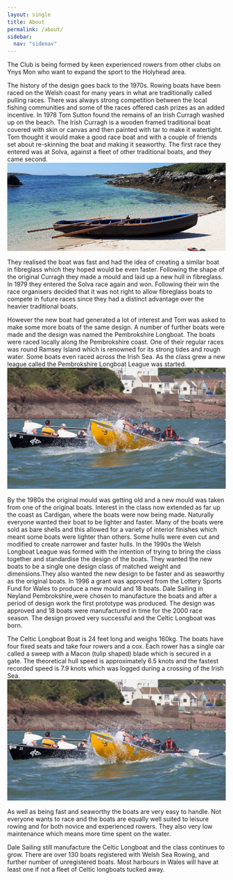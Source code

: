 ```yaml
---
layout: single
title: About
permalink: /about/
sidebar:
  nav: "sidenav"
---
```


The Club is being formed by keen experienced rowers from other clubs on Ynys Mon who want to expand the sport to the Holyhead area.

The history of the design goes back to the 1970s. Rowing boats have been raced on the Welsh coast for many years in what are traditionally called pulling races. There was always strong competition between the local fishing communities and some of the races offered cash prizes as an added incentive. In 1978 Tom Sutton found the remains of an Irish Curragh washed up on the beach. The Irish Curragh is a wooden framed traditional boat covered with skin or canvas and then painted with tar to make it watertight. Tom thought it would make a good race boat and with a couple of friends set about re-skinning the boat and making it seaworthy. The first race they entered was at Solva, against a fleet of other traditional boats, and they came second.
<img src="/docs/assets/images/curragh.jpg" alt="Curragh">

They realised the boat was fast and had the idea of creating a similar boat in fibreglass which they hoped would be even faster. Following the shape of the original Curragh they made a mould and laid up a new hull in fibreglass. In 1979 they entered the Solva race again and won. Following their win the race organisers decided that it was not right to allow fibreglass boats to compete in future races since they had a distinct advantage over the heavier traditional boats.

However the new boat had generated a lot of interest and Tom was asked to make some more boats of the same design. A number of further boats were made and the design was named the Pembrokshire Longboat. The boats were raced locally along the Pembrokshire coast. One of their regular races was round Ramsey Island which is renowned for its strong tides and rough water. Some boats even raced across the Irish Sea. As the class grew a new league called the Pembrokshire Longboat League was started.
<img src="/docs/assets/images/raceceltic.jpg" alt="Racing Celtics">

By the 1980s the original mould was getting old and a new mould was taken from one of the original boats. Interest in the class now extended as far up the coast as Cardigan, where the boats were now being made. Naturally everyone wanted their boat to be lighter and faster. Many of the boats were sold as bare shells and this allowed for a variety of interior finishes which meant some boats were lighter than others. Some hulls were even cut and modified to create narrower and faster hulls. In the 1990s the Welsh Longboat League was formed with the intention of trying to bring the class together and standardise the design of the boats. They wanted the new boats to be a single one design class of matched weight and dimensions.They also wanted the new design to be faster and as seaworthy as the original boats. In 1996 a grant was approved from the Lottery Sports Fund for Wales to produce a new mould and 18 boats. Dale Sailing in Neyland Pembrokshire,were chosen to manufacture the boats and after a period of design work the first prototype was produced. The design was approved and 18 boats were manufactured in time for the 2000 race season. The design proved very successful and the Celtic Longboat was born.

The Celtic Longboat Boat is 24 feet long and weighs 160kg. The boats have four fixed seats and take four rowers and a cox. Each rower has a single oar called a sweep with a Macon (tulip shaped) blade which is secured in a gate. The theoretical hull speed is approximately 6.5 knots and the fastest recorded speed is 7.9 knots which was logged during a crossing of the Irish Sea.
<img src="/docs/assets/images/raceceltic.jpg" alt="Racing Celtics">

As well as being fast and seaworthy the boats are very easy to handle. Not everyone wants to race and the boats are equally well suited to leisure rowing and for both novice and experienced rowers. They also very low maintenance which means more time spent on the water.

Dale Sailing still manufacture the Celtic Longboat and the class continues to grow. There are over 130 boats registered with Welsh Sea Rowing, and further number of unregistered boats. Most harbours in Wales will have at least one if not a fleet of Celtic longboats tucked away.
